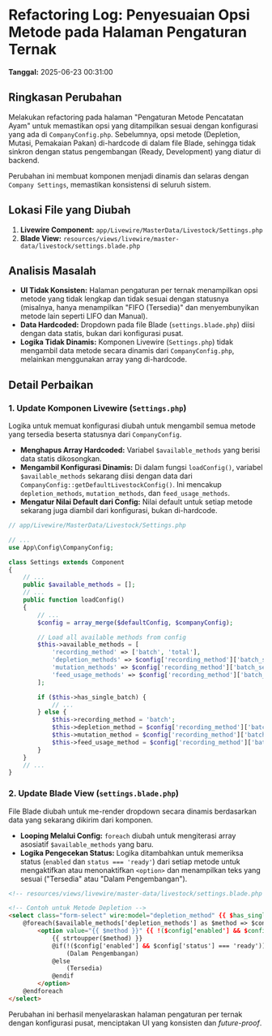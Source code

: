 # Refactoring Log: Penyesuaian Opsi Metode pada Halaman Pengaturan Ternak

**Tanggal:** 2025-06-23 00:31:00

## Ringkasan Perubahan

Melakukan refactoring pada halaman "Pengaturan Metode Pencatatan Ayam" untuk memastikan opsi yang ditampilkan sesuai dengan konfigurasi yang ada di `CompanyConfig.php`. Sebelumnya, opsi metode (Depletion, Mutasi, Pemakaian Pakan) di-hardcode di dalam file Blade, sehingga tidak sinkron dengan status pengembangan (Ready, Development) yang diatur di backend.

Perubahan ini membuat komponen menjadi dinamis dan selaras dengan `Company Settings`, memastikan konsistensi di seluruh sistem.

## Lokasi File yang Diubah

1.  **Livewire Component:** `app/Livewire/MasterData/Livestock/Settings.php`
2.  **Blade View:** `resources/views/livewire/master-data/livestock/settings.blade.php`

## Analisis Masalah

-   **UI Tidak Konsisten:** Halaman pengaturan per ternak menampilkan opsi metode yang tidak lengkap dan tidak sesuai dengan statusnya (misalnya, hanya menampilkan "FIFO (Tersedia)" dan menyembunyikan metode lain seperti LIFO dan Manual).
-   **Data Hardcoded:** Dropdown pada file Blade (`settings.blade.php`) diisi dengan data statis, bukan dari konfigurasi pusat.
-   **Logika Tidak Dinamis:** Komponen Livewire (`Settings.php`) tidak mengambil data metode secara dinamis dari `CompanyConfig.php`, melainkan menggunakan array yang di-hardcode.

## Detail Perbaikan

### 1. Update Komponen Livewire (`Settings.php`)

Logika untuk memuat konfigurasi diubah untuk mengambil semua metode yang tersedia beserta statusnya dari `CompanyConfig`.

-   **Menghapus Array Hardcoded:** Variabel `$available_methods` yang berisi data statis dikosongkan.
-   **Mengambil Konfigurasi Dinamis:** Di dalam fungsi `loadConfig()`, variabel `$available_methods` sekarang diisi dengan data dari `CompanyConfig::getDefaultLivestockConfig()`. Ini mencakup `depletion_methods`, `mutation_methods`, dan `feed_usage_methods`.
-   **Mengatur Nilai Default dari Config:** Nilai default untuk setiap metode sekarang juga diambil dari konfigurasi, bukan di-hardcode.

```php
// app/Livewire/MasterData/Livestock/Settings.php

// ...
use App\Config\CompanyConfig;

class Settings extends Component
{
    // ...
    public $available_methods = [];
    // ...
    public function loadConfig()
    {
        // ...
        $config = array_merge($defaultConfig, $companyConfig);

        // Load all available methods from config
        $this->available_methods = [
            'recording_method' => ['batch', 'total'],
            'depletion_methods' => $config['recording_method']['batch_settings']['depletion_methods'],
            'mutation_methods' => $config['recording_method']['batch_settings']['mutation_methods'],
            'feed_usage_methods' => $config['recording_method']['batch_settings']['feed_usage_methods'],
        ];

        if ($this->has_single_batch) {
            // ...
        } else {
            $this->recording_method = 'batch';
            $this->depletion_method = $config['recording_method']['batch_settings']['depletion_method_default'];
            $this->mutation_method = $config['recording_method']['batch_settings']['mutation_method_default'];
            $this->feed_usage_method = $config['recording_method']['batch_settings']['feed_usage_method_default'];
        }
    }
    // ...
}
```

### 2. Update Blade View (`settings.blade.php`)

File Blade diubah untuk me-render dropdown secara dinamis berdasarkan data yang sekarang dikirim dari komponen.

-   **Looping Melalui Config:** `foreach` diubah untuk mengiterasi array asosiatif `$available_methods` yang baru.
-   **Logika Pengecekan Status:** Logika ditambahkan untuk memeriksa status (`enabled` dan `status === 'ready'`) dari setiap metode untuk mengaktifkan atau menonaktifkan `<option>` dan menampilkan teks yang sesuai ("Tersedia" atau "Dalam Pengembangan").

```html
<!-- resources/views/livewire/master-data/livestock/settings.blade.php -->

<!-- Contoh untuk Metode Depletion -->
<select class="form-select" wire:model="depletion_method" {{ $has_single_batch ? 'disabled' : '' }}>
    @foreach($available_methods['depletion_methods'] as $method => $config)
        <option value="{{ $method }}" {{ !($config['enabled'] && $config['status'] === 'ready') ? 'disabled' : '' }}>
            {{ strtoupper($method) }}
            @if(!($config['enabled'] && $config['status'] === 'ready'))
                (Dalam Pengembangan)
            @else
                (Tersedia)
            @endif
        </option>
    @endforeach
</select>
```

Perubahan ini berhasil menyelaraskan halaman pengaturan per ternak dengan konfigurasi pusat, menciptakan UI yang konsisten dan _future-proof_.
